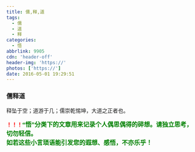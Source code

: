 ```yaml
---
title: 儒,释,道
tags:
  - 儒
  - 道
  - 释
categories:
  - 悟
abbrlink: 9905
cdn: 'header-off'
header-img: 'https://'
photos: ['https://']
date: 2016-05-01 19:29:51
---
```


### 儒释道

释坠于空；道游于几；儒崇乾惕坤，大道之正者也。


**<font color=red>！！！</font><font color=green face=微软雅黑 size=3>“悟”分类下的文章用来记录个人偶思偶得的碎想。请独立思考，切勿轻信。  
如若这些小言琐语能引发您的遐想、感悟，不亦乐乎！</font>**